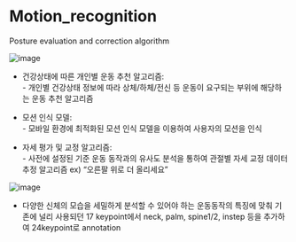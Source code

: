 # Motion_recognition 
Posture evaluation and correction algorithm

![image](https://github.com/yoondev23/Motion_recognition/assets/128372198/1c429f35-83bc-4a98-9312-ef308a6c0f81)

* 건강상태에 따른 개인별 운동 추천 알고리즘: <br>
        - 개인별 건강상태 정보에 따라 상체/하체/전신 등 운동이 요구되는 부위에 해당하는 운동 추천 알고리즘

* 모션 인식 모델: <br>
        - 모바일 환경에 최적화된 모션 인식 모델을 이용하여 사용자의 모션을 인식

* 자세 평가 및 교정 알고리즘: <br>
        - 사전에 설정된 기준 운동 동작과의 유사도 분석을 통하여 관절별 자세 교정 데이터 추정 알고리즘
	ex)  “오른팔 위로 더 올리세요” 


![image](https://github.com/yoondev23/Motion_recognition/assets/128372198/bf0a655b-8cac-4a81-b40a-3fb49a0232ba)


* 다양한 신체의 모습을 세밀하게 분석할 수 있어야 하는 운동동작의 특징에 맞춰 기존에 널리 사용되던 17 keypoint에서 neck, palm, spine1/2, instep 등을 추가하여 24keypoint로 annotation
